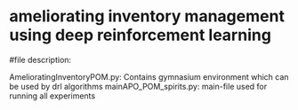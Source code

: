 # ameliorating inventory management using deep reinforcement learning

#file description:

AmelioratingInventoryPOM.py: Contains gymnasium environment which can be used by drl algorithms
mainAPO_POM_spirits.py: main-file used for running all experiments
